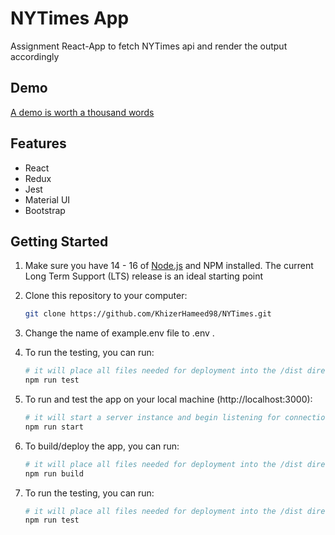 # NYTimes App

Assignment React-App to fetch NYTimes api and render the output accordingly

## Demo

[A demo is worth a thousand words](https://ny-times-2.vercel.app)

## Features

- React
- Redux
- Jest
- Material UI
- Bootstrap

## Getting Started

1. Make sure you have 14 - 16 of [Node.js](https://nodejs.org/en/) and NPM installed. The current Long Term Support (LTS) release is an ideal starting point

2. Clone this repository to your computer:

   ```sh
   git clone https://github.com/KhizerHameed98/NYTimes.git
   ```

3. Change the name of example.env file to .env .

4. To run the testing, you can run:

   ```sh
   # it will place all files needed for deployment into the /dist directory
   npm run test
   ```

5. To run and test the app on your local machine (http://localhost:3000):

   ```sh
   # it will start a server instance and begin listening for connections from localhost on port 8080
   npm run start
   ```

6. To build/deploy the app, you can run:

   ```sh
   # it will place all files needed for deployment into the /dist directory
   npm run build
   ```

7. To run the testing, you can run:

   ```sh
   # it will place all files needed for deployment into the /dist directory
   npm run test
   ```
